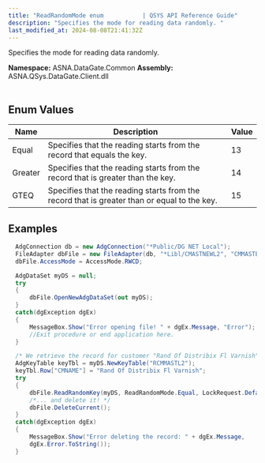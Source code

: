 ```yaml
---
title: "ReadRandomMode enum           | QSYS API Reference Guide"
description: "Specifies the mode for reading data randomly. "
last_modified_at: 2024-08-08T21:41:32Z
---
```


Specifies the mode for reading data randomly.

**Namespace:** ASNA.DataGate.Common
**Assembly:** ASNA.QSys.DataGate.Client.dll
<br>
<br>

## Enum Values

| Name | Description | Value
| --- | --- | --- 
| Equal | Specifies that the reading starts from the record that equals the key. | 13 |
| Greater | Specifies that the reading starts from the record that is greater than the key. | 14 |
| GTEQ | Specifies that the reading starts from the record that is greater than or equal to the key. | 15 |

## Examples


```cs 
  AdgConnection db = new AdgConnection("*Public/DG NET Local");
  FileAdapter dbFile = new FileAdapter(db, "*Libl/CMASTNEWL2", "CMMASTERL2");
  dbFile.AccessMode = AccessMode.RWCD;

  AdgDataSet myDS = null;
  try
  {
      dbFile.OpenNewAdgDataSet(out myDS);
  }
  catch(dgException dgEx)
  {
      MessageBox.Show("Error opening file! " + dgEx.Message, "Error");
      //Exit procedure or end application here.
  }

  /* We retrieve the record for customer "Rand Of Distribix Fl Varnish"... */
  AdgKeyTable keyTbl = myDS.NewKeyTable("RCMMASTL2");
  keyTbl.Row["CMNAME"] = "Rand Of Distribix Fl Varnish";
  try
  {
      dbFile.ReadRandomKey(myDS, ReadRandomMode.Equal, LockRequest.Default, keyTbl);
      /*... and delete it! */
      dbFile.DeleteCurrent();
  }
  catch(dgException dgEx)
  {
      MessageBox.Show("Error deleting the record: " + dgEx.Message,
      dgEx.Error.ToString());
  }
```
